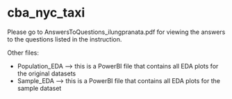 # cba_nyc_taxi

Please go to AnswersToQuestions_ilungpranata.pdf for viewing the answers to the questions listed in the instruction.

Other files:
* Population_EDA --> this is a PowerBI file that contains all EDA plots for the original datasets
* Sample_EDA --> this is a PowerBI file that contains all EDA plots for the sample dataset
